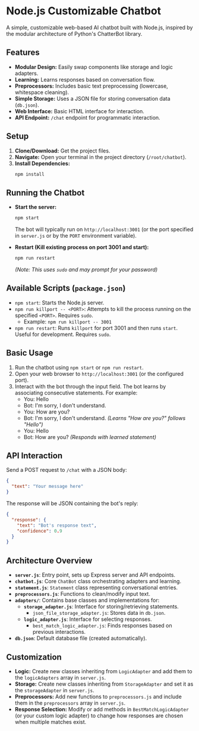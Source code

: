 # Node.js Customizable Chatbot

A simple, customizable web-based AI chatbot built with Node.js, inspired by the modular architecture of Python's ChatterBot library.

## Features

*   **Modular Design:** Easily swap components like storage and logic adapters.
*   **Learning:** Learns responses based on conversation flow.
*   **Preprocessors:** Includes basic text preprocessing (lowercase, whitespace cleaning).
*   **Simple Storage:** Uses a JSON file for storing conversation data (`db.json`).
*   **Web Interface:** Basic HTML interface for interaction.
*   **API Endpoint:** `/chat` endpoint for programmatic interaction.

## Setup

1.  **Clone/Download:** Get the project files.
2.  **Navigate:** Open your terminal in the project directory (`/root/chatbot`).
3.  **Install Dependencies:**
    ```bash
    npm install
    ```

## Running the Chatbot

*   **Start the server:**
    ```bash
    npm start
    ```
    The bot will typically run on `http://localhost:3001` (or the port specified in `server.js` or by the `PORT` environment variable).

*   **Restart (Kill existing process on port 3001 and start):**
    ```bash
    npm run restart
    ```
    *(Note: This uses `sudo` and may prompt for your password)*

## Available Scripts (`package.json`)

*   `npm start`: Starts the Node.js server.
*   `npm run killport -- <PORT>`: Attempts to kill the process running on the specified `<PORT>`. Requires `sudo`.
    *   Example: `npm run killport -- 3001`
*   `npm run restart`: Runs `killport` for port 3001 and then runs `start`. Useful for development. Requires `sudo`.

## Basic Usage

1.  Run the chatbot using `npm start` or `npm run restart`.
2.  Open your web browser to `http://localhost:3001` (or the configured port).
3.  Interact with the bot through the input field. The bot learns by associating consecutive statements. For example:
    *   You: Hello
    *   Bot: I'm sorry, I don't understand.
    *   You: How are you?
    *   Bot: I'm sorry, I don't understand. *(Learns "How are you?" follows "Hello")*
    *   You: Hello
    *   Bot: How are you? *(Responds with learned statement)*

## API Interaction

Send a POST request to `/chat` with a JSON body:

```json
{
  "text": "Your message here"
}
```

The response will be JSON containing the bot's reply:

```json
{
  "response": {
    "text": "Bot's response text",
    "confidence": 0.9
  }
}
```

## Architecture Overview

*   **`server.js`**: Entry point, sets up Express server and API endpoints.
*   **`chatbot.js`**: Core `ChatBot` class orchestrating adapters and learning.
*   **`statement.js`**: `Statement` class representing conversational entries.
*   **`preprocessors.js`**: Functions to clean/modify input text.
*   **`adapters/`**: Contains base classes and implementations for:
    *   **`storage_adapter.js`**: Interface for storing/retrieving statements.
        *   `json_file_storage_adapter.js`: Stores data in `db.json`.
    *   **`logic_adapter.js`**: Interface for selecting responses.
        *   `best_match_logic_adapter.js`: Finds responses based on previous interactions.
*   **`db.json`**: Default database file (created automatically).

## Customization

*   **Logic:** Create new classes inheriting from `LogicAdapter` and add them to the `logicAdapters` array in `server.js`.
*   **Storage:** Create new classes inheriting from `StorageAdapter` and set it as the `storageAdapter` in `server.js`.
*   **Preprocessors:** Add new functions to `preprocessors.js` and include them in the `preprocessors` array in `server.js`.
*   **Response Selection:** Modify or add methods in `BestMatchLogicAdapter` (or your custom logic adapter) to change how responses are chosen when multiple matches exist.